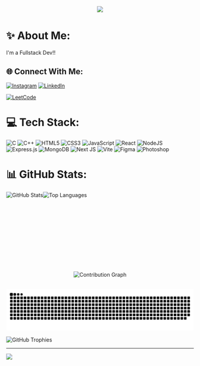 <h1 align="center">
    <img src="https://readme-typing-svg.herokuapp.com?font=Righteous&size=35&center=true&vCenter=true&width=500&height=70&duration=4000&lines=MKC+Tumhari!!+%F0%9F%91%8B;+I'm+Hamza!+%F0%9F%98%89" />
</h1>

# ✨ About Me:
I'm a Fullstack Dev!! 

## 🌐 Connect With Me:
[![Instagram](https://img.shields.io/badge/Instagram-%23E4405F.svg?logo=Instagram&logoColor=white)](https://instagram.com/m9.0p) 
[![LinkedIn](https://img.shields.io/badge/LinkedIn-%230077B5.svg?logo=linkedin&logoColor=white)](https://www.linkedin.com/in/hamza-khan-48415518a/) 
<!-- [![X](https://img.shields.io/badge/X-black.svg?logo=X&logoColor=white)](https://x.com/ysameer001) -->
[![LeetCode](https://img.shields.io/badge/LeetCode-%23FFA116.svg?logo=leetcode&logoColor=white)](https://leetcode.com/u/Hamza8967/) <!-- Place your LeetCode profile URL here -->

# 💻 Tech Stack:
![C](https://img.shields.io/badge/c-%2300599C.svg?style=for-the-badge&logo=c&logoColor=white) 
![C++](https://img.shields.io/badge/c++-%2300599C.svg?style=for-the-badge&logo=c%2B%2B&logoColor=white) 
![HTML5](https://img.shields.io/badge/html5-%23E34F26.svg?style=for-the-badge&logo=html5&logoColor=white) 
![CSS3](https://img.shields.io/badge/css3-%231572B6.svg?style=for-the-badge&logo=css3&logoColor=white) 
![JavaScript](https://img.shields.io/badge/javascript-%23323330.svg?style=for-the-badge&logo=javascript&logoColor=%23F7DF1E) 
![React](https://img.shields.io/badge/react-%2320232a.svg?style=for-the-badge&logo=react&logoColor=%2361DAFB) 
![NodeJS](https://img.shields.io/badge/node.js-6DA55F?style=for-the-badge&logo=node.js&logoColor=white) 
![Express.js](https://img.shields.io/badge/express.js-%23404d59.svg?style=for-the-badge&logo=express&logoColor=%2361DAFB) 
![MongoDB](https://img.shields.io/badge/mongodb-%2347A248.svg?style=for-the-badge&logo=mongodb&logoColor=white) 
![Next JS](https://img.shields.io/badge/next-black?style=for-the-badge&logo=next.js&logoColor=white) 
![Vite](https://img.shields.io/badge/vite-%23646CFF.svg?style=for-the-badge&logo=vite&logoColor=white) 
![Figma](https://img.shields.io/badge/figma-%23F24E1E.svg?style=for-the-badge&logo=figma&logoColor=white) 
![Photoshop](https://img.shields.io/badge/adobe%20photoshop-%2331A8FF.svg?style=for-the-badge&logo=adobe%20photoshop&logoColor=white)

# 📊 GitHub Stats:
<p><img align="left" src="https://gitmystat.vercel.app/user?theme=tokyonight&username=QuantumHamza2" alt="GitHub Stats" height="200" /></p>
<img src="https://github-readme-stats.vercel.app/api/top-langs/?username=QuantumHamza2&theme=tokyonight&hide_border=false&include_all_commits=true&count_private=true&layout=compact" alt="Top Languages" style="width: 48%; height: 200px; display: inline-block;" />

<p align="center">
  <img src="https://github-profile-summary-cards.vercel.app/api/cards/profile-details?username=QuantumHamza2&theme=tokyonight" alt="Contribution Graph" />
</p>

<br clear="both">

<img src="https://raw.githubusercontent.com/qh21/qh21/output/snake.svg" alt="Snake animation" />

![GitHub Trophies](https://github-trophies.vercel.app/?username=QuantumHamza2&theme=gruvbox&no-frame=false&no-bg=false&margin-w=4)

---
[![](https://visitcount.itsvg.in/api?id=QuantumHamza2&icon=0&color=6)](https://visitcount.itsvg.in)

<!-- Customize links like LeetCode here -->

